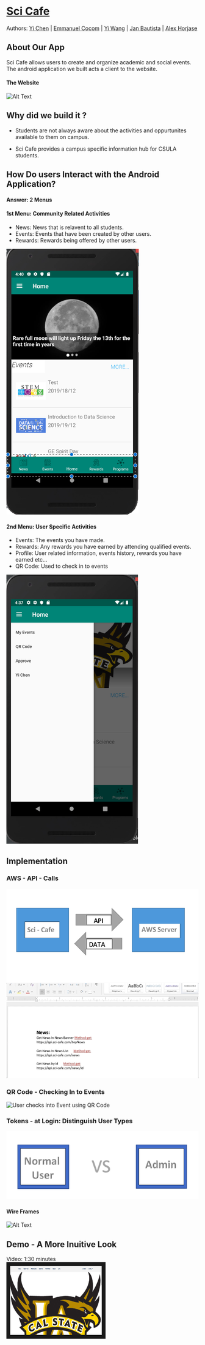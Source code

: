 # [Sci Cafe](https://sci-cafe.com/home)

Authors: [Yi Chen](https://github.com/chenyii426) | [Emmanuel Cocom](https://github.com/emmanuelcodev) | [Yi Wang](https://github.com/superhotdogzz) | [Jan Bautista](https://github.com/janB003) | [Alex Horjase](https://github.com/AHorejsi) 



## About Our App
Sci Cafe allows users to create and organize academic and social events. The android application we built acts a client to the website.


#### The Website 

![Alt Text](https://github.com/android-dev-team-11/science-cafe/blob/master/meta_resources/website_gif.gif)


## Why did we build it ?
- Students are not always aware about the activities and oppurtunites available to them on campus. 

- Sci Cafe provides a campus specific information hub for CSULA students.

## How Do users Interact with the Android Application?
#### Answer: 2 Menus

#### 1st Menu: Community Related Activities
  - News: News that is relavent to all students.
  - Events: Events that have been created by other users.
  - Rewards: Rewards being offered by other users.
  
![Menu1 ](https://github.com/android-dev-team-11/science-cafe/blob/master/meta_resources/menu1.png)

    

#### 2nd Menu: User Specific Activities
  - Events: The events you have made.
  - Rewards: Any rewards you have earned by attending qualified events.
  - Profile: User related information, events history, rewards you have earned etc...
  - QR Code: Used to check in to events
  
  
![Menu2](https://github.com/android-dev-team-11/science-cafe/blob/master/meta_resources/Menu_1_personal.png)


## Implementation

### AWS - API - Calls 

![API - Calls](https://github.com/android-dev-team-11/science-cafe/blob/master/meta_resources/aws_diagram.png)
<br>
![Alt Text](https://github.com/android-dev-team-11/science-cafe/blob/master/meta_resources/api_calls_doc.gif)

### QR Code - Checking In to Events

![User checks into Event using QR Code](https://github.com/android-dev-team-11/science-cafe/blob/master/meta_resources/qr_checkin.gif)


### Tokens - at Login: Distinguish User Types
![Diagram showing what tokens does in application distinguish user types](https://github.com/android-dev-team-11/science-cafe/blob/master/meta_resources/token_effect.png)




#### Wire Frames
![Alt Text](https://github.com/android-dev-team-11/science-cafe/blob/master/meta_resources/wire_frames.gif)




## Demo - A More Inuitive Look
Video: 1:30 minutes
<br/>
<a href="https://www.youtube.com/watch?v=05iNw6LFs10" target="_blank"><img src="https://github.com/android-dev-team-11/science-cafe/blob/master/meta_resources/Website.png" 
alt="IMAGE ALT TEXT HERE" width="240" height="180" border="10" /></a>

